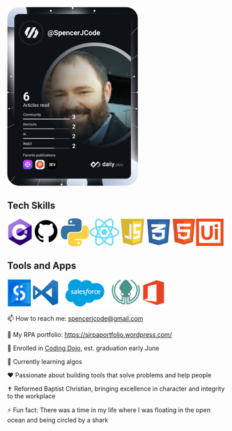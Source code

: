 
<a href="https://app.daily.dev/SpencerJCode"><img src="devcard.svg" width="300" alt="Spencer's Dev Card"/></a>
<h2>Tech Skills</h2>

<img src=assets/Csharp.PNG alt="C Charp Logo" height=64px/><img src="assets/github.png" alt="Github Logo" height=64px/><img src="assets/python.png" alt="Python Logo" height=64px/><img src="assets/reactlogo1.png" alt="React Logo" height=64px/><img src=assets/js1.png alt="JavaScript Logo" height=64px/><img src=assets/css.png alt="CSS Logo" height=64px/><img src=assets/html.png alt="HTML Logo" height=64px/><img src="assets/uipath.PNG" alt="UiPath Logo" height=64px/>

<h2>Tools and Apps</h2>

<img src="assets/studio.png" alt="UiPath Studio Logo" height=64px/><img src="assets/vscode.png" alt="Visual Studio Logo" height=64px/><img src="assets/salesforce.png" alt="Salesforce Logo" height=64px/><img src="assets/kraken.png" alt="Gitkraken Logo" height=64px/><img src="assets/microsoft.png" alt="Microsoft Office Logo" height=64px/>

📫 How to reach me: spencerjcode@gmail.com

📖 My RPA portfolio: https://sjrpaportfolio.wordpress.com/

🔭 Enrolled in <a href=https://www.codingdojo.com>Coding Dojo</a>, est. graduation early June

🌱 Currently learning algos

❤️ Passionate about building tools that solve problems and help people

✝️ Reformed Baptist Christian, bringing excellence in character and integrity to the workplace

⚡ Fun fact: There was a time in my life where I was floating in the open ocean and being circled by a shark



<!--
**SpencerJCode/SpencerJCode** is a ✨ _special_ ✨ repository because its `README.md` (this file) appears on your GitHub profile.

Here are some ideas to get you started:

- 🔭 I’m currently working on ...
- 🌱 I’m currently learning ...
- 👯 I’m looking to collaborate on ...
- 🤔 I’m looking for help with ...
- 💬 Ask me about ...
- 📫 How to reach me: ...
- 😄 Pronouns: ...
- ⚡ Fun fact: ...
-->
